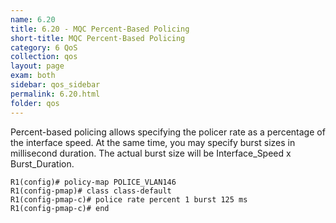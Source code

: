 ```yaml
---
name: 6.20
title: 6.20 - MQC Percent-Based Policing
short-title: MQC Percent-Based Policing
category: 6 QoS
collection: qos
layout: page
exam: both
sidebar: qos_sidebar
permalink: 6.20.html
folder: qos
---
```

Percent-based policing allows specifying the policer rate as a percentage of the interface speed. At the same time, you may specify burst sizes in millisecond duration. The actual burst size will be Interface_Speed x Burst_Duration.
```
R1(config)# policy-map POLICE_VLAN146
R1(config-pmap)# class class-default
R1(config-pmap-c)# police rate percent 1 burst 125 ms
R1(config-pmap-c)# end
```
